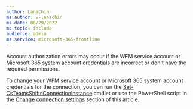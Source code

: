 ```yaml
---
author: LanaChin
ms.author: v-lanachin
ms.date: 08/29/2022
ms.topic: include
audience: admin
ms.service: microsoft-365-frontline
---
```

Account authorization errors may occur if the WFM service account or Microsoft 365 system account credentials are incorrect or don't have the required permissions.

To change your WFM service account or Microsoft 365 system account credentials for the connection, you can run the [Set-CsTeamsShiftsConnectionInstance](/powershell/module/teams/set-csteamsshiftsconnectioninstance) cmdlet or use the PowerShell script in the [Change connection settings](#change-connection-settings) section of this article.
